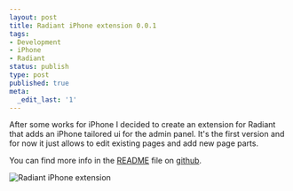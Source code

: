 ```yaml
---
layout: post
title: Radiant iPhone extension 0.0.1
tags:
- Development
- iPhone
- Radiant
status: publish
type: post
published: true
meta:
  _edit_last: '1'
---
```

<p>
After some works for iPhone I decided to create an extension for Radiant that adds an iPhone tailored ui for the admin panel. It's the first version and for now it just allows to edit existing pages and add new page parts.
</p>
<p>
 You can find more info in the <a href="http://github.com/pilu/radiant-iphone-extension/tree/master/README">README</a> file on <a href="http://github.com/pilu/radiant-iphone-extension/tree/master">github</a>.
</p>
<img src="http://gravityblast.com/wp-content/uploads/2008/10/radiant-iphone-extension.jpg" alt="Radiant iPhone extension" />
